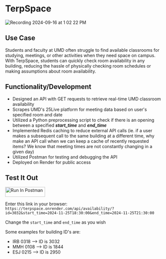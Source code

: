 # TerpSpace

![Recording 2024-09-16 at 1 02 22 PM](https://github.com/user-attachments/assets/b3acde5e-443b-4b6c-8f5d-fe898c785375)

## Use Case
Students and faculty at UMD often struggle to find available classrooms for studying, meetings, or other activities when they need space on campus. With TerpSpace, students can quickly check room availability in any building, reducing the hassle of physically checking room schedules or making assumptions about room availability.

## Functionality/Development

- Designed an API with GET requests to retrieve real-time UMD classroom availability
- Scrapes UMD's 25Live platform for meeting data based on user's specified room and date
- Utilized a Python preprocessing script to check if there is an opening between a specified ***start_time*** and ***end_time***
- Implemented Redis caching to reduce external API calls (ie. if a user makes a subsequent call to the same building at a different time, why make an API call when we can keep a cache of recently requested items? We know that meeting times are not constantly changing in a given day)
- Utilized Postman for testing and debugging the API
- Deployed on Render for public access

## Test It Out
[<img src="https://run.pstmn.io/button.svg" alt="Run In Postman" style="width: 128px; height: 32px;">](https://god.gw.postman.com/run-collection/38362388-70a7bd52-f8d7-459a-9aab-6f36555df169?action=collection%2Ffork&source=rip_markdown&collection-url=entityId%3D38362388-70a7bd52-f8d7-459a-9aab-6f36555df169%26entityType%3Dcollection%26workspaceId%3D788b4915-d531-40b0-aff7-e90479d89977)

Enter this link in your browser: ```https://terpspace.onrender.com/api/availability/?id=3032&start_time=2024-11-25T18:30:00&end_time=2024-11-25T21:30:00```

Change the ```start_time``` and ```end_time``` as you wish

Some examples for building ID's are:
- IRB 0318 --> ID is 3032
- MMH 0108 --> ID is 1844
- ESJ 0215 --> ID is 2950

